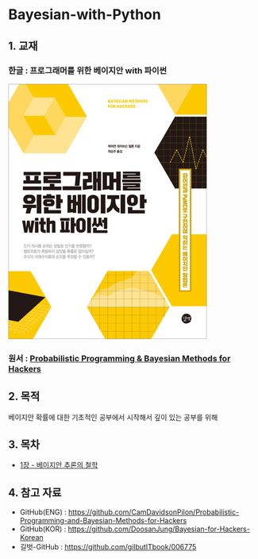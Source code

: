 # Bayesian-with-Python
## 1. 교재 

### 한글 : 프로그래머를 위한 베이지안 with 파이썬

![](./cover.jpg)



### 원서 : [Probabilistic Programming & Bayesian Methods for Hackers](https://www.amazon.com/Bayesian-Methods-Hackers-Probabilistic-Addison-Wesley/dp/0133902838)



## 2. 목적

베이지안 확률에 대한 기초적인 공부에서 시작해서 깊이 있는 공부를 위해 



## 3. 목차 

- [1장 - 베이지안 추론의 철학]()



## 4. 참고 자료

- GitHub(ENG) : https://github.com/CamDavidsonPilon/Probabilistic-Programming-and-Bayesian-Methods-for-Hackers
- GitHub(KOR) : https://github.com/DoosanJung/Bayesian-for-Hackers-Korean
- 길벗-GitHub : https://github.com/gilbutITbook/006775

